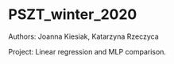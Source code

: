 # PSZT_winter_2020
Authors: Joanna Kiesiak, Katarzyna Rzeczyca

Project: Linear regression and MLP comparison.
